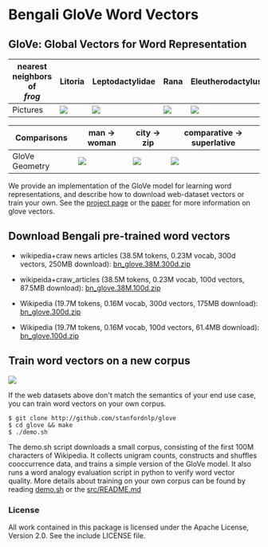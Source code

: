 # Bengali GloVe Word Vectors

## GloVe: Global Vectors for Word Representation


| nearest neighbors of <br/> <em>frog</em> | Litoria             |  Leptodactylidae | Rana | Eleutherodactylus |
| --- | ------------------------------- | ------------------- | ---------------- | ------------------- |
| Pictures | <img src="http://nlp.stanford.edu/projects/glove/images/litoria.jpg"></img> | <img src="http://nlp.stanford.edu/projects/glove/images/leptodactylidae.jpg"></img> | <img src="http://nlp.stanford.edu/projects/glove/images/rana.jpg"></img> | <img src="http://nlp.stanford.edu/projects/glove/images/eleutherodactylus.jpg"></img> |

| Comparisons | man -> woman             |  city -> zip | comparative -> superlative |
| --- | ------------------------|-------------------------|-------------------------|
| GloVe Geometry | <img src="http://nlp.stanford.edu/projects/glove/images/man_woman_small.jpg"></img>  | <img src="http://nlp.stanford.edu/projects/glove/images/city_zip_small.jpg"></img> | <img src="http://nlp.stanford.edu/projects/glove/images/comparative_superlative_small.jpg"></img> |

We provide an implementation of the GloVe model for learning word representations, and describe how to download web-dataset vectors or train your own. See the [project page](http://nlp.stanford.edu/projects/glove/) or the [paper](http://nlp.stanford.edu/pubs/glove.pdf) for more information on glove vectors.

## Download Bengali pre-trained word vectors

* wikipedia+craw news articles (38.5M tokens, 0.23M vocab, 300d vectors, 250MB download): [bn_glove.38M.300d.zip](https://drive.google.com/open?id=11D7Meo1jZhIDDXwvo9Md27T133VyGF3f)

* wikipeida+craw_articles (38.5M tokens, 0.23M vocab, 100d vectors, 87.5MB download): [bn_glove.38M.100d.zip](https://drive.google.com/open?id=17PS5tAhP3DaeL00znG0Uh2IuayE1sscQ)

* Wikipedia (19.7M tokens, 0.16M vocab, 300d vectors, 175MB download): [bn_glove.300d.zip](https://drive.google.com/open?id=1NbHfyPfQX3jF1dDuf7QmxYAmOXiaUZyW)

* Wikipedia (19.7M tokens, 0.16M vocab, 100d vectors, 61.4MB download): [bn_glove.100d.zip](https://drive.google.com/open?id=1o2gTpaigxjSkng1XvmIxZRyowfTsj0PN)


## Train word vectors on a new corpus

<img src="https://travis-ci.org/stanfordnlp/GloVe.svg?branch=master"></img>

If the web datasets above don't match the semantics of your end use case, you can train word vectors on your own corpus.

    $ git clone http://github.com/stanfordnlp/glove
    $ cd glove && make
    $ ./demo.sh

The demo.sh script downloads a small corpus, consisting of the first 100M characters of Wikipedia. It collects unigram counts, constructs and shuffles cooccurrence data, and trains a simple version of the GloVe model. It also runs a word analogy evaluation script in python to verify word vector quality. More details about training on your own corpus can be found by reading [demo.sh](https://github.com/stanfordnlp/GloVe/blob/master/demo.sh) or the [src/README.md](https://github.com/stanfordnlp/GloVe/tree/master/src)

### License
All work contained in this package is licensed under the Apache License, Version 2.0. See the include LICENSE file.
